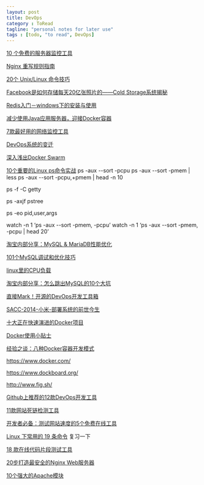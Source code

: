 ```yaml
---
layout: post
title: DevOps
category : ToRead
tagline: "personal notes for later use"
tags : [todo, "to read", DevOps]
---
```




[10 个免费的服务器监控工具](http://www.iteye.com/news/30686)

[Nginx 重写规则指南](http://www.techug.com/85916-2)

[20个 Unix/Linux 命令技巧](http://www.techug.com/20-unix-linux-tips)

[Facebook是如何存储每天20亿张照片的——Cold Storage系统揭秘](http://www.iteye.com/news/30538)

[Redis入门－windows下的安装与使用](http://www.iteye.com/news/30464)

[减少使用Java应用服务器，迎接Docker容器](http://www.iteye.com/news/30379)

[7款最好用的网络监控工具](http://www.iteye.com/news/30241)

[DevOps系统的变迁](http://www.iteye.com/news/30199)

[深入浅出Docker Swarm](http://www.iteye.com/news/30172)

[10个重要的Linux ps命令实战](http://www.techug.com/linux-ps)
ps -aux --sort -pcpu
ps -aux --sort -pmem | less
ps -aux --sort -pcpu,+pmem | head -n 10

ps -f -C getty

ps -axjf
pstree

ps -eo pid,user,args

watch -n 1 ‘ps -aux --sort -pmem, -pcpu’
watch -n 1 ‘ps -aux --sort -pmem, -pcpu | head 20’

[淘宝内部分享：MySQL & MariaDB性能优化](http://www.iteye.com/news/30131)

[101个MySQL调试和优化技巧](http://www.techug.com/101-tips-to-mysql-tuning-and-optimization)

[linux里的CPU负载](https://www.icocean.com/blog/?p=3728)

[淘宝内部分享：怎么跳出MySQL的10个大坑](http://www.iteye.com/news/30117)

[直接Mark！开源的DevOps开发工具箱](http://www.iteye.com/news/29910)

[SACC-2014-小米-部署系统的前世今生](http://noops.me/?p=1633)

[十大正在快速演进的Docker项目](http://www.iteye.com/news/29795)

[Docker使用小贴士](http://www.iteye.com/news/29784)

[经验之谈：八种Docker容器开发模式](http://www.iteye.com/news/29668)

https://www.docker.com/

https://www.dockboard.org/

http://www.fig.sh/

[Github上推荐的12款DevOps开发工具](http://www.iteye.com/news/29454)

[11款网站死链检测工具](http://www.iteye.com/news/28571-online-tools-for-managing-broken-links)

[开发者必备：测试网站速度的5个免费在线工具](http://www.iteye.com/news/28429)

[Linux 下常用的 19 条命令](http://www.iteye.com/news/28323) 复习一下

[18 款在线代码片段测试工具](http://www.iteye.com/news/28324)

[20步打造最安全的Nginx Web服务器](http://www.iteye.com/news/29283)

[10个强大的Apache模块](http://www.iteye.com/news/29538)








